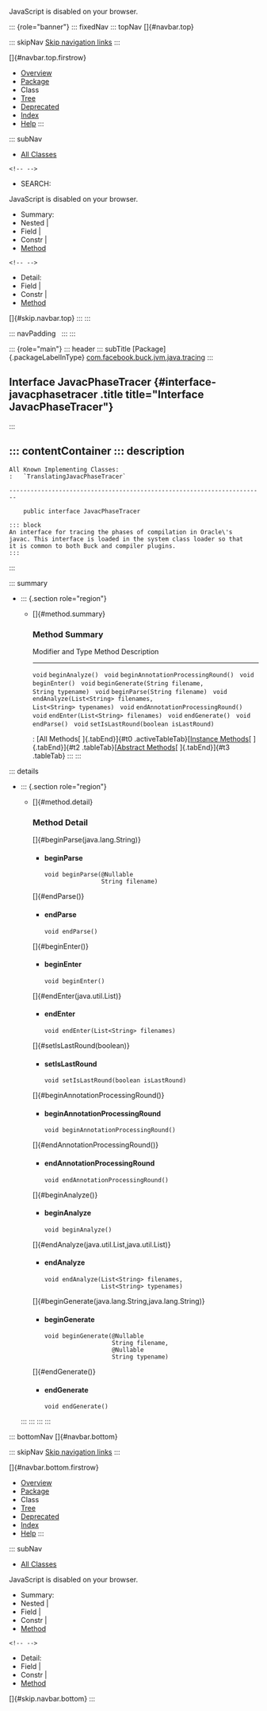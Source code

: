 <div>

JavaScript is disabled on your browser.

</div>

::: {role="banner"}
::: fixedNav
::: topNav
[]{#navbar.top}

::: skipNav
[Skip navigation links](#skip.navbar.top "Skip navigation links")
:::

[]{#navbar.top.firstrow}

-   [Overview](../../../../../../index.html)
-   [Package](package-summary.html)
-   Class
-   [Tree](package-tree.html)
-   [Deprecated](../../../../../../deprecated-list.html)
-   [Index](../../../../../../index-all.html)
-   [Help](../../../../../../help-doc.html)
:::

::: subNav
-   [All Classes](../../../../../../allclasses.html)

```{=html}
<!-- -->
```
-   SEARCH:

<div>

<div>

JavaScript is disabled on your browser.

</div>

</div>

<div>

-   Summary: 
-   Nested \| 
-   Field \| 
-   Constr \| 
-   [Method](#method.summary)

```{=html}
<!-- -->
```
-   Detail: 
-   Field \| 
-   Constr \| 
-   [Method](#method.detail)

</div>

[]{#skip.navbar.top}
:::
:::

::: navPadding
 
:::
:::

::: {role="main"}
::: header
::: subTitle
[Package]{.packageLabelInType} [com.facebook.buck.jvm.java.tracing](package-summary.html)
:::

## Interface JavacPhaseTracer {#interface-javacphasetracer .title title="Interface JavacPhaseTracer"}
:::

::: contentContainer
::: description
-   

    All Known Implementing Classes:
    :   `TranslatingJavacPhaseTracer`

    ------------------------------------------------------------------------

        public interface JavacPhaseTracer

    ::: block
    An interface for tracing the phases of compilation in Oracle\'s
    javac. This interface is loaded in the system class loader so that
    it is common to both Buck and compiler plugins.
    :::
:::

::: summary
-   ::: {.section role="region"}
    -   []{#method.summary}

        ### Method Summary

          Modifier and Type   Method                                                                   Description
          ------------------- ------------------------------------------------------------------------ -------------
          `void`              `beginAnalyze()`                                                          
          `void`              `beginAnnotationProcessingRound()`                                        
          `void`              `beginEnter()`                                                            
          `void`              `beginGenerate​(String filename,              String typename)`            
          `void`              `beginParse​(String filename)`                                             
          `void`              `endAnalyze​(List<String> filenames,           List<String> typenames)`    
          `void`              `endAnnotationProcessingRound()`                                          
          `void`              `endEnter​(List<String> filenames)`                                        
          `void`              `endGenerate()`                                                           
          `void`              `endParse()`                                                              
          `void`              `setIsLastRound​(boolean isLastRound)`                                     

          : [All Methods[ ]{.tabEnd}]{#t0 .activeTableTab}[[Instance
          Methods](javascript:show(2);)[ ]{.tabEnd}]{#t2
          .tableTab}[[Abstract
          Methods](javascript:show(4);)[ ]{.tabEnd}]{#t3 .tableTab}
    :::
:::

::: details
-   ::: {.section role="region"}
    -   []{#method.detail}

        ### Method Detail

        []{#beginParse(java.lang.String)}

        -   #### beginParse

            ``` methodSignature
            void beginParse​(@Nullable
                            String filename)
            ```

        []{#endParse()}

        -   #### endParse

            ``` methodSignature
            void endParse()
            ```

        []{#beginEnter()}

        -   #### beginEnter

            ``` methodSignature
            void beginEnter()
            ```

        []{#endEnter(java.util.List)}

        -   #### endEnter

            ``` methodSignature
            void endEnter​(List<String> filenames)
            ```

        []{#setIsLastRound(boolean)}

        -   #### setIsLastRound

            ``` methodSignature
            void setIsLastRound​(boolean isLastRound)
            ```

        []{#beginAnnotationProcessingRound()}

        -   #### beginAnnotationProcessingRound

            ``` methodSignature
            void beginAnnotationProcessingRound()
            ```

        []{#endAnnotationProcessingRound()}

        -   #### endAnnotationProcessingRound

            ``` methodSignature
            void endAnnotationProcessingRound()
            ```

        []{#beginAnalyze()}

        -   #### beginAnalyze

            ``` methodSignature
            void beginAnalyze()
            ```

        []{#endAnalyze(java.util.List,java.util.List)}

        -   #### endAnalyze

            ``` methodSignature
            void endAnalyze​(List<String> filenames,
                            List<String> typenames)
            ```

        []{#beginGenerate(java.lang.String,java.lang.String)}

        -   #### beginGenerate

            ``` methodSignature
            void beginGenerate​(@Nullable
                               String filename,
                               @Nullable
                               String typename)
            ```

        []{#endGenerate()}

        -   #### endGenerate

            ``` methodSignature
            void endGenerate()
            ```
    :::
:::
:::
:::

::: bottomNav
[]{#navbar.bottom}

::: skipNav
[Skip navigation links](#skip.navbar.bottom "Skip navigation links")
:::

[]{#navbar.bottom.firstrow}

-   [Overview](../../../../../../index.html)
-   [Package](package-summary.html)
-   Class
-   [Tree](package-tree.html)
-   [Deprecated](../../../../../../deprecated-list.html)
-   [Index](../../../../../../index-all.html)
-   [Help](../../../../../../help-doc.html)
:::

::: subNav
-   [All Classes](../../../../../../allclasses.html)

<div>

<div>

JavaScript is disabled on your browser.

</div>

</div>

<div>

-   Summary: 
-   Nested \| 
-   Field \| 
-   Constr \| 
-   [Method](#method.summary)

```{=html}
<!-- -->
```
-   Detail: 
-   Field \| 
-   Constr \| 
-   [Method](#method.detail)

</div>

[]{#skip.navbar.bottom}
:::

